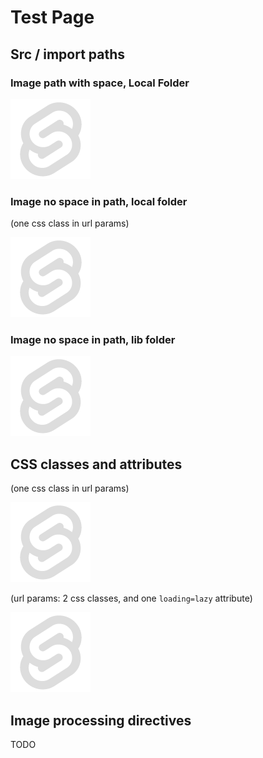 # Test Page

## Src / import paths

### Image path with space, Local Folder

![Image With Space Local Folder](./img%20with%20space.png)

### Image no space in path, local folder

(one css class in url params)

![Image no space, local folder](./img.png)

### Image no space in path, lib folder

![Image no space, lib folder](../lib/images/img.png)

## CSS classes and attributes

(one css class in url params)

![(one css class in url params)](./img.png?class=test-border)

(url params: 2 css classes, and one `loading=lazy` attribute)

![Image no space, lib folder](../lib/images/img.png?loading=lazy&class=test-border&class=test-outline)

## Image processing directives

TODO

<style>
  .test-decoration {
    background-image: radial-gradient(orange, yellow);
    border-radius: 100%;
    padding: 2em;
    margin: 2em;
  }

  .test-shadow {
    box-shadow: -1ex 2ex 2ex lightgray;
  }

  .test-border {
    border: 2px solid red;
  }
  .test-outline {
    outline: 4px solid rebeccaPurple;
  }
</style>

